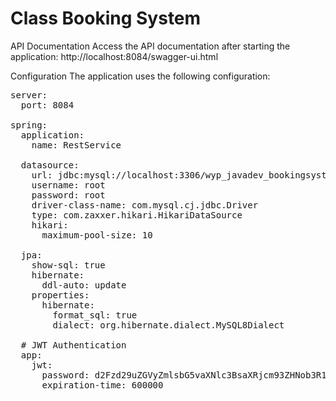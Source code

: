 # Class Booking System

API Documentation
Access the API documentation after starting the application:
http://localhost:8084/swagger-ui.html

Configuration
The application uses the following configuration:
<pre>
server:
  port: 8084

spring:
  application:
    name: RestService
  
  datasource:
    url: jdbc:mysql://localhost:3306/wyp_javadev_bookingsystem?useUnicode=true&createDatabaseIfNotExist=true
    username: root
    password: root
    driver-class-name: com.mysql.cj.jdbc.Driver
    type: com.zaxxer.hikari.HikariDataSource
    hikari:
      maximum-pool-size: 10
  
  jpa:
    show-sql: true
    hibernate:
      ddl-auto: update
    properties:
      hibernate:
        format_sql: true
        dialect: org.hibernate.dialect.MySQL8Dialect

  # JWT Authentication
  app:
    jwt:
      password: d2Fzd29uZGVyZmlsbG5vaXNlc3BsaXRjcm93ZHNob3R1bmRlcmFycm93dGhyb3VnaG8=
      expiration-time: 600000
</pre>


